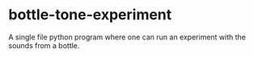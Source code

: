 # bottle-tone-experiment
A single file python program where one can run an experiment with the sounds from a bottle.
